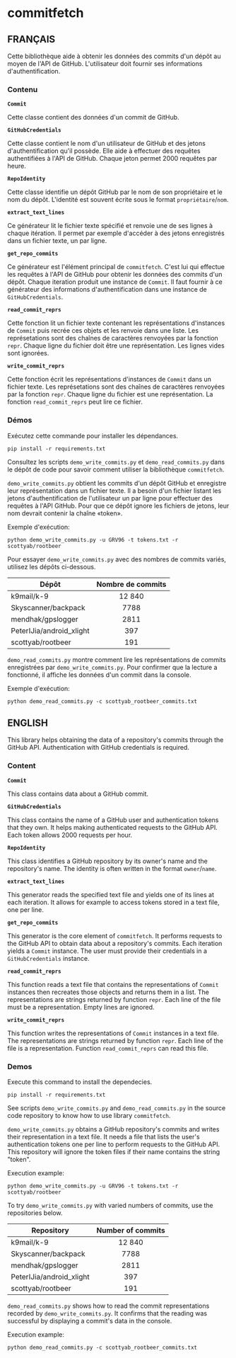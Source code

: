 # commitfetch

## FRANÇAIS

Cette bibliothèque aide à obtenir les données des commits d'un dépôt au moyen
de l'API de GitHub. L'utilisateur doit fournir ses informations
d'authentification.

### Contenu

**`Commit`**

Cette classe contient des données d'un commit de GitHub.

**`GitHubCredentials`**

Cette classe contient le nom d'un utilisateur de GitHub et des jetons
d'authentification qu'il possède. Elle aide à effectuer des requêtes
authentifiées à l'API de GitHub. Chaque jeton permet 2000 requêtes par heure.

**`RepoIdentity`**

Cette classe identifie un dépôt GitHub par le nom de son propriétaire et le nom
du dépôt. L'identité est souvent écrite sous le format `propriétaire`/`nom`.

**`extract_text_lines`**

Ce générateur lit le fichier texte spécifié et renvoie une de ses lignes à
chaque itération. Il permet par exemple d'accéder à des jetons enregistrés
dans un fichier texte, un par ligne.

**`get_repo_commits`**

Ce générateur est l'élément principal de `commitfetch`. C'est lui qui effectue
les requêtes à l'API de GitHub pour obtenir les données des commits d'un dépôt.
Chaque iteration produit une instance de `Commit`. Il faut fournir à ce
générateur des informations d'authentification dans une instance de
`GitHubCredentials`.

**`read_commit_reprs`**

Cette fonction lit un fichier texte contenant les représentations d'instances
de `Commit` puis recrée ces objets et les renvoie dans une liste. Les
représetations sont des chaînes de caractères renvoyées par la fonction `repr`.
Chaque ligne du fichier doit être une représentation. Les lignes vides sont
ignorées.

**`write_commit_reprs`**

Cette fonction écrit les représentations d'instances de `Commit` dans un
fichier texte. Les représetations sont des chaînes de caractères renvoyées par
la fonction `repr`. Chaque ligne du fichier est une représentation. La fonction
`read_commit_reprs` peut lire ce fichier.

### Démos

Exécutez cette commande pour installer les dépendances.

```
pip install -r requirements.txt
```

Consultez les scripts `demo_write_commits.py` et `demo_read_commits.py` dans le
dépôt de code pour savoir comment utiliser la bibliothèque `commitfetch`.

`demo_write_commits.py` obtient les commits d'un dépôt GitHub et enregistre
leur représentation dans un fichier texte. Il a besoin d'un fichier listant les
jetons d'authentification de l'utilisateur un par ligne pour effectuer des
requêtes à l'API GitHub. Pour que ce dépôt ignore les fichiers de jetons, leur
nom devrait contenir la chaîne «token».

Exemple d'exécution:

```
python demo_write_commits.py -u GRV96 -t tokens.txt -r scottyab/rootbeer
```

Pour essayer `demo_write_commits.py` avec des nombres de commits variés,
utilisez les dépôts ci-dessous.

| Dépôt                     | Nombre de commits |
|---------------------------|:-----------------:|
| k9mail/k-9                | 12 840            |
| Skyscanner/backpack       | 7788              |
| mendhak/gpslogger         | 2811              |
| PeterIJia/android_xlight  | 397               |
| scottyab/rootbeer         | 191               |

`demo_read_commits.py` montre comment lire les représentations de commits
enregistrées par `demo_write_commits.py`. Pour confirmer que la lecture a
fonctionné, il affiche les données d'un commit dans la console.

Exemple d'exécution:

```
python demo_read_commits.py -c scottyab_rootbeer_commits.txt
```

## ENGLISH

This library helps obtaining the data of a repository's commits through the
GitHub API. Authentication with GitHub credentials is required.

### Content

**`Commit`**

This class contains data about a GitHub commit.

**`GitHubCredentials`**

This class contains the name of a GitHub user and authentication tokens that
they own. It helps making authenticated requests to the GitHub API. Each token
allows 2000 requests per hour.

**`RepoIdentity`**

This class identifies a GitHub repository by its owner's name and the
repository's name. The identity is often written in the format `owner`/`name`.

**`extract_text_lines`**

This generator reads the specified text file and yields one of its lines at
each iteration. It allows for example to access tokens stored in a text file,
one per line.

**`get_repo_commits`**

This generator is the core element of `commitfetch`. It performs requests to
the GitHub API to obtain data about a repository's commits. Each iteration
yields a `Commit` instance. The user must provide their credentials in a
`GitHubCredentials` instance.

**`read_commit_reprs`**

This function reads a text file that contains the representations of `Commit`
instances then recreates those objects and returns them in a list. The
representations are strings returned by function `repr`. Each line of the file
must be a representation. Empty lines are ignored.

**`write_commit_reprs`**

This function writes the representations of `Commit` instances in a text file.
The representations are strings returned by function `repr`. Each line of the
file is a representation. Function `read_commit_reprs` can read this file.

### Demos

Execute this command to install the dependecies.

```
pip install -r requirements.txt
```

See scripts `demo_write_commits.py` and `demo_read_commits.py` in the source
code repository to know how to use library `commitfetch`.

`demo_write_commits.py` obtains a GitHub repository's commits and writes their
representation in a text file. It needs a file that lists the user's
authentication tokens one per line to perform requests to the GitHub API. This
repository will ignore the token files if their name contains the string
"token".

Execution example:

```
python demo_write_commits.py -u GRV96 -t tokens.txt -r scottyab/rootbeer
```
To try `demo_write_commits.py` with varied numbers of commits, use the
repositories below.

| Repository                | Number of commits |
|---------------------------|:-----------------:|
| k9mail/k-9                | 12 840            |
| Skyscanner/backpack       | 7788              |
| mendhak/gpslogger         | 2811              |
| PeterIJia/android_xlight  | 397               |
| scottyab/rootbeer         | 191               |

`demo_read_commits.py` shows how to read the commit representations recorded by
`demo_write_commits.py`. It confirms that the reading was successful by
displaying a commit's data in the console.

Execution example:

```
python demo_read_commits.py -c scottyab_rootbeer_commits.txt
```
